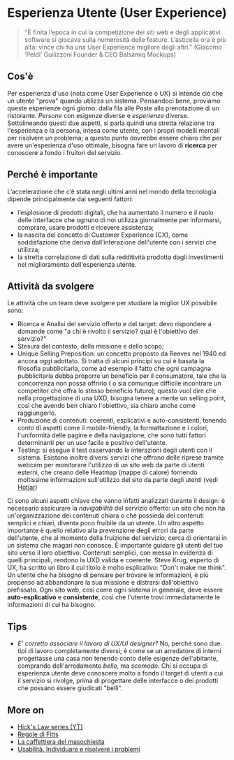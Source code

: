 # Esperienza Utente (User Experience)

> "È finita l’epoca in cui la competizione dei siti web e degli applicativi software si giocava sulla numerosità delle feature. L’asticella ora è più alta: vince chi ha una User Experience migliore degli altri." (Giacomo ‘Peldi’ Guilizzoni Founder & CEO Balsamiq Mockups)

## Cos'è
Per esperienza d'uso (nota come User Experience o UX) si intende ciò che un utente "prova" quando utilizza un sistema. Pensandoci bene, proviamo queste esperienze ogni giorno: dalla fila alle Poste alla prenotazione di un ristorante. *Persone* con esigenze diverse e *esperienze* diverse. Sottolineando questi due aspetti, si parla quindi una stretta relazione tra l'esperienza e la persona, intesa come utente, con i propri modelli mentali per risolvere un problema; a questo punto dovrebbe essere chiaro che per avere un'esperienza d'uso ottimale, bisogna fare un lavoro di __ricerca__ per conoscere a fondo i fruitori del servizio.

## Perché è importante
L’accelerazione che c’è stata negli ultimi anni nel mondo della tecnologia dipende principalmente dai seguenti fattori:

- l’esplosione di prodotti digitali, che ha aumentato il numero e il ruolo delle interfacce che ognuno di noi utilizza giornalmente per informarsi, comprare, usare prodotti e ricevere assistenza;
- la nascita del concetto di Customer Experience (CX), come soddisfazione che deriva dall’interazione dell'utente con i servizi che utilizza;
- la stretta correlazione  di dati sulla redditività prodotta dagli investimenti nel miglioramento dell'esperienza utente.

## Attività da svolgere
Le attività che un team deve svolgere per studiare la miglior UX possibile sono:
- Ricerca e Analisi del servizio offerto e del target: devo rispondere a domande come "a chi è rivolto il servizio? qual è l'obiettivo del servizio?"
- Stesura del contesto, della missione e dello scopo;
- Unique Selling Preposition: un concetto proposto da Reeves nel 1940 ed ancora oggi adottato. Si tratta di alcuni principi su cui è basata la filosofia pubblicitaria, come ad esempio il fatto che ogni campagna pubblicitaria debba proporre un beneficio per il consumatore, tale che la concorrenza non possa offrirlo ( o sia comunque difficile incontrare un competitor che offra lo stesso beneficio futuro); questo vuol dire che nella progettazione di una UXD, bisogna tenere a mente un selling point, così che avendo ben chiaro l'obiettivo, sia chiaro anche come raggiungerlo.
- Produzione di contenuti: coerenti, esplicativi e auto-consistenti, tenendo conto di aspetti come il mobile-friendly, la formattazione e i colori, l'uniformità delle pagine e della navigazione, che sono tutti fattori determinanti per un uso facile e positivo dell'utente.
- Testing: si esegue il test osservando le interazioni degli utenti con il sistema. Esistono inoltre diversi servizi che offrono delle riprese tramite webcam per monitorare l'utilizzo di un sito web da parte di utenti esterni, che creano delle Heatmap (mappe di calore)  fornendo moltissime informazioni sull'utilizzo del sito da parte degli utenti (vedi [Hotjar](https://www.hotjar.com))
 
Ci sono alcuni aspetti chiave che vanno infatti analizzati durante il design: è necessario assicurare la _navigabilità_ del servizio offerto: un sito che non ha un'organizzazione dei contenuti chiara o che possieda dei contenuti semplici e chiari, diventa poco fruibile da un utente. Un altro aspetto importante è quello relativo alla prevenzione degli errori da parte dell'utente, che al momento della fruizione del servizio, cerca di orientarsi in un sistema che magari non conosce. È importante guidare gli utenti del tuo sito verso il loro obiettivo. Contenuti semplici, con messa in evidenza di quelli principali, rendono la UXD valida e coerente. Steve Krug, esperto di UX, ha scritto un libro il cui titolo è molto esplicativo: "Don't make me think". Un utente che ha bisogno di pensare per trovare le informazioni, è più propenso ad abbandonare la sua missione e distrarsi dall'obiettivo prefissato. Ogni sito web, così come ogni sistema in generale, deve essere __auto-esplicativo__ e __consistente__, così che l'utente trovi immediatamente le informazioni di cui ha bisogno. 

## Tips
- *E' corretto associare il lavoro di UX/UI designer?* No, perché sono due tipi di lavoro completamente diversi; è come se un arredatore di interni progettasse una casa non tenendo conto delle esigenze dell'abitante, comprando dell'arredamento _bello_, ma _scomodo_. Chi si occupa di esperienza utente deve conoscere molto a fondo il target di utenti a cui il servizio si rivolge, prima di progettare delle interfacce o dei prodotti che possano essere giudicati "belli".

## More on
- [Hick's Law series (YT)](https://www.youtube.com/watch?v=pbbTOzArcWQ&t=1s)
- [Regole di Fitts](https://www.interaction-design.org/literature/article/fitts-s-law-the-importance-of-size-and-distance-in-ui-design)
- [La caffettiera del masochiesta](https://www.amazon.it/caffettiera-masochista-design-oggetti-quotidiani/dp/8809808592/ref=sr_1_1?s=books&ie=UTF8&qid=1519308867&sr=1-1&keywords=la+caffettiera+del+masochista)
- [Usabilità. Individuare e risolvere i problemi](https://www.amazon.it/Usabilit%C3%A0-Individuare-risolvere-i-problemi/dp/8848125085/ref=sr_1_1?s=books&ie=UTF8&qid=1519308946&sr=1-1&keywords=usabilit%C3%A0)
